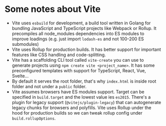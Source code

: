 # Some notes about Vite

- Vite uses `esbuild` for development, a build tool written in Golang for bundling JavaScript and TypeScript projects like Webpack or Rollup.
  It precompiles all node_modules dependencies into ES modules to improve loadings (e.g. just import `lodash-es` and not 100-200 ES submodules)
- Vite uses Rollup for production builds. It has better support for important features like CSS handling and code-splitting.
- Vite has a scaffolding CLI tool called `vite-create` you can use to generate projects using `npm create vite <project_name>`. It has some preconfigured templates with support for TypeScript, React, Vue, Svelte...
- By default it serves the root folder, that's why `index.html` is inside root folder and not under a `public` folder.
- Vite assumes browsers have ES modules support. Target can be specified in `build.target` and the lowest value ies `es2015`. There's a plugin for legacy support (`@vitejs/plugin-legacy`) that can autogenerate legacy chunks for browsers and polyfills. Vite uses Rollup under the hood for production builds so we can tweak rollup config under `build.rollupOptions`.
